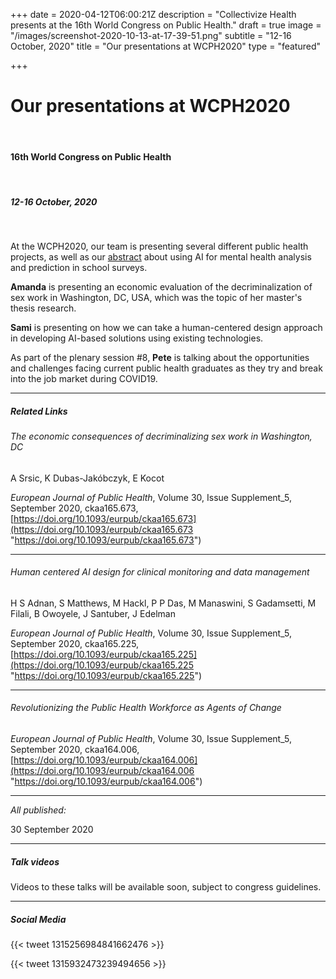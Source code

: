 +++
date = 2020-04-12T06:00:21Z
description = "Collectivize Health presents at the 16th World Congress on Public Health."
draft = true
image = "/images/screenshot-2020-10-13-at-17-39-51.png"
subtitle = "12-16 October, 2020"
title = "Our presentations at WCPH2020"
type = "featured"

+++
# Our presentations at WCPH2020

<br>

#### 16th World Congress on Public Health

<br>

##### 12-16 October, 2020

<br>

At the WCPH2020, our team is presenting several different public health projects, as well as our [abstract](https://collectivize.health/blog/post-5/) about using AI for mental health analysis and prediction in school surveys.

**Amanda** is presenting an economic evaluation of the decriminalization of sex work in Washington, DC, USA, which was the topic of her master's thesis research.

**Sami** is presenting on how we can take a human-centered design approach in developing AI-based solutions using existing technologies.

As part of the plenary session #8, **Pete** is talking about the opportunities and challenges facing current public health graduates as they try and break into the job market during COVID19.

<hr>

##### Related Links

###### The economic consequences of decriminalizing sex work in Washington, DC

A Srsic, K Dubas-Jakóbczyk, E Kocot

_European Journal of Public Health_, Volume 30, Issue Supplement_5, September 2020, ckaa165.673, [https://doi.org/10.1093/eurpub/ckaa165.673](https://doi.org/10.1093/eurpub/ckaa165.673 "https://doi.org/10.1093/eurpub/ckaa165.673")

<hr>

###### Human centered AI design for clinical monitoring and data management

H S Adnan, S Matthews, M Hackl, P P Das, M Manaswini, S Gadamsetti, M Filali, B Owoyele, J Santuber, J Edelman

_European Journal of Public Health_, Volume 30, Issue Supplement_5, September 2020, ckaa165.225, [https://doi.org/10.1093/eurpub/ckaa165.225](https://doi.org/10.1093/eurpub/ckaa165.225 "https://doi.org/10.1093/eurpub/ckaa165.225")

<hr>

###### Revolutionizing the Public Health Workforce as Agents of Change

_European Journal of Public Health_, Volume 30, Issue Supplement_5, September 2020, ckaa164.006, [https://doi.org/10.1093/eurpub/ckaa164.006](https://doi.org/10.1093/eurpub/ckaa164.006 "https://doi.org/10.1093/eurpub/ckaa164.006")

<hr>

_All published:_

30 September 2020

<hr>

##### Talk videos

Videos to these talks will be available soon, subject to congress guidelines.

<hr>

##### Social Media

{{< tweet 1315256984841662476 >}}

{{< tweet 1315932473239494656 >}}